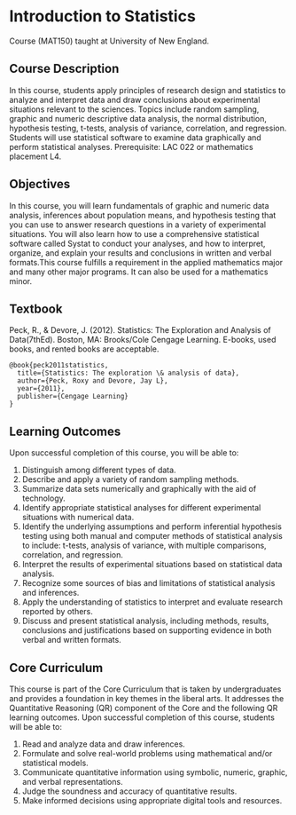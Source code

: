 # Introduction to Statistics

Course (MAT150) taught at University of New England. 

## Course Description

In this course, students apply principles of research design and statistics to analyze and interpret data and draw conclusions about experimental situations relevant to the sciences.  Topics include random sampling, graphic and numeric descriptive data analysis, the normal distribution, hypothesis testing, t-tests, analysis of variance, correlation, and regression.  Students will use statistical software to examine data graphically and perform statistical analyses.  Prerequisite: LAC 022 or mathematics placement L4.

## Objectives

In this course, you will learn fundamentals of graphic and numeric data analysis, inferences about population means, and hypothesis testing that you can use to answer research questions in a variety of experimental situations.  You will also learn how to use a comprehensive statistical software called Systat to conduct your analyses, and how to interpret, organize, and explain your results and conclusions in written and verbal formats.This course fulfills a requirement in the applied mathematics major and many other major programs.  It can also be used for a mathematics minor.

## Textbook

Peck, R., & Devore, J. (2012). Statistics: The Exploration and Analysis of Data(7thEd). Boston, MA: Brooks/Cole Cengage Learning.  E-books, used books, and rented books are acceptable.

```
@book{peck2011statistics,
  title={Statistics: The exploration \& analysis of data},
  author={Peck, Roxy and Devore, Jay L},
  year={2011},
  publisher={Cengage Learning}
}
```

## Learning Outcomes

Upon successful completion of this course, you will be able to:
1. Distinguish among different types of data.
2. Describe and apply a variety of random sampling methods.
3. Summarize data sets numerically and graphically with the aid of technology.
4. Identify appropriate statistical analyses for different experimental situations with numerical data.
5. Identify the underlying assumptions and perform inferential hypothesis testing using both manual
and computer methods of statistical analysis to include: t-tests, analysis of variance, with multiple
comparisons, correlation, and regression.
6. Interpret the results of experimental situations based on statistical data analysis.
7. Recognize some sources of bias and limitations of statistical analysis and inferences.
8. Apply the understanding of statistics to interpret and evaluate research reported by others.
9. Discuss and present statistical analysis, including methods, results, conclusions and justifications based on supporting evidence in both verbal and written formats.

## Core Curriculum
This course is part of the Core Curriculum that is taken by undergraduates and provides a foundation in key themes in the liberal arts.  It addresses the Quantitative Reasoning (QR) component of the Core and the following QR learning outcomes.  Upon successful completion of this course, students will be able to:

1. Read and analyze data and draw inferences.
2. Formulate and solve real-world problems using mathematical and/or statistical models.
3. Communicate quantitative information using symbolic, numeric, graphic, and verbal representations.
4. Judge the soundness and accuracy of quantitative results.
5. Make informed decisions using appropriate digital tools and resources.

